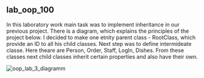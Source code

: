 ## lab_oop_100

In this laboratory work main task was to implement inheritance in our previous project.
There is a diagram, which explains the principles of the project below.
I decided to make one etnity parent class - RootClass, which provide an ID to all his child classes.
Next step was to define intermideate classe. Here theare are Person, Order, Staff, LogIn, Dishes. From these classes next child classes inherit certain properties and also have their own.

![oop_lab_3_diagramm](https://user-images.githubusercontent.com/113391112/193850473-fb2378b1-ef24-4896-8b45-2f4683f6eb41.png)
